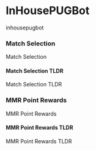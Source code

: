 # InHousePUGBot

inhousepugbot

### Match Selection

Match Selection

#### Match Selection TLDR

Match Selection TLDR

### MMR Point Rewards

MMR Point Rewards

#### MMR Point Rewards TLDR

MMR Point Rewards TLDR

